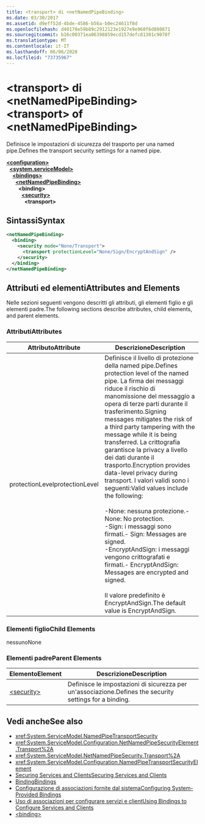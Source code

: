 ```yaml
---
title: <transport> di <netNamedPipeBinding>
ms.date: 03/30/2017
ms.assetid: d9eff52d-4bde-4586-b56a-b0ec24611f8d
ms.openlocfilehash: d40178e59b89c2912123e1927e9e960f6d880871
ms.sourcegitcommit: b16c00371ea06398859ecd157defc81301c9070f
ms.translationtype: MT
ms.contentlocale: it-IT
ms.lasthandoff: 06/06/2020
ms.locfileid: "73735967"
---
```

# <a name="transport-of-netnamedpipebinding"></a><span data-ttu-id="6742b-102">\<transport> di \<netNamedPipeBinding></span><span class="sxs-lookup"><span data-stu-id="6742b-102">\<transport> of \<netNamedPipeBinding></span></span>
<span data-ttu-id="6742b-103">Definisce le impostazioni di sicurezza del trasporto per una named pipe.</span><span class="sxs-lookup"><span data-stu-id="6742b-103">Defines the transport security settings for a named pipe.</span></span>  
  
[**\<configuration>**](../configuration-element.md)\
&nbsp;&nbsp;[**\<system.serviceModel>**](system-servicemodel.md)\
&nbsp;&nbsp;&nbsp;&nbsp;[**\<bindings>**](bindings.md)\
&nbsp;&nbsp;&nbsp;&nbsp;&nbsp;&nbsp;[**\<netNamedPipeBinding>**](netnamedpipebinding.md)\
&nbsp;&nbsp;&nbsp;&nbsp;&nbsp;&nbsp;&nbsp;&nbsp;**\<binding>**\
&nbsp;&nbsp;&nbsp;&nbsp;&nbsp;&nbsp;&nbsp;&nbsp;&nbsp;&nbsp;[**\<security>**](security-of-netnamedpipebinding.md)\
&nbsp;&nbsp;&nbsp;&nbsp;&nbsp;&nbsp;&nbsp;&nbsp;&nbsp;&nbsp;&nbsp;&nbsp;**\<transport>**  
  
## <a name="syntax"></a><span data-ttu-id="6742b-104">Sintassi</span><span class="sxs-lookup"><span data-stu-id="6742b-104">Syntax</span></span>  
  
```xml  
<netNamedPipeBinding>
  <binding>
    <security mode="None/Transport">
      <transport protectionLevel="None/Sign/EncryptAndSign" />
    </security>
  </binding>
</netNamedPipeBinding>
```  
  
## <a name="attributes-and-elements"></a><span data-ttu-id="6742b-105">Attributi ed elementi</span><span class="sxs-lookup"><span data-stu-id="6742b-105">Attributes and Elements</span></span>  
 <span data-ttu-id="6742b-106">Nelle sezioni seguenti vengono descritti gli attributi, gli elementi figlio e gli elementi padre.</span><span class="sxs-lookup"><span data-stu-id="6742b-106">The following sections describe attributes, child elements, and parent elements.</span></span>  
  
### <a name="attributes"></a><span data-ttu-id="6742b-107">Attributi</span><span class="sxs-lookup"><span data-stu-id="6742b-107">Attributes</span></span>  
  
|<span data-ttu-id="6742b-108">Attributo</span><span class="sxs-lookup"><span data-stu-id="6742b-108">Attribute</span></span>|<span data-ttu-id="6742b-109">Descrizione</span><span class="sxs-lookup"><span data-stu-id="6742b-109">Description</span></span>|  
|---------------|-----------------|  
|<span data-ttu-id="6742b-110">protectionLevel</span><span class="sxs-lookup"><span data-stu-id="6742b-110">protectionLevel</span></span>|<span data-ttu-id="6742b-111">Definisce il livello di protezione della named pipe.</span><span class="sxs-lookup"><span data-stu-id="6742b-111">Defines protection level of the named pipe.</span></span> <span data-ttu-id="6742b-112">La firma dei messaggi riduce il rischio di manomissione del messaggio a opera di terze parti durante il trasferimento.</span><span class="sxs-lookup"><span data-stu-id="6742b-112">Signing messages mitigates the risk of a third party tampering with the message while it is being transferred.</span></span> <span data-ttu-id="6742b-113">La crittografia garantisce la privacy a livello dei dati durante il trasporto.</span><span class="sxs-lookup"><span data-stu-id="6742b-113">Encryption provides data-level privacy during transport.</span></span> <span data-ttu-id="6742b-114">I valori validi sono i seguenti:</span><span class="sxs-lookup"><span data-stu-id="6742b-114">Valid values include the following:</span></span><br /><br /> <span data-ttu-id="6742b-115">-None: nessuna protezione.</span><span class="sxs-lookup"><span data-stu-id="6742b-115">-   None: No protection.</span></span><br /><span data-ttu-id="6742b-116">-Sign: i messaggi sono firmati.</span><span class="sxs-lookup"><span data-stu-id="6742b-116">-   Sign: Messages are signed.</span></span><br /><span data-ttu-id="6742b-117">-EncryptAndSign: i messaggi vengono crittografati e firmati.</span><span class="sxs-lookup"><span data-stu-id="6742b-117">-   EncryptAndSign: Messages are encrypted and signed.</span></span><br /><br /> <span data-ttu-id="6742b-118">Il valore predefinito è EncryptAndSign.</span><span class="sxs-lookup"><span data-stu-id="6742b-118">The default value is EncryptAndSign.</span></span>|  
  
### <a name="child-elements"></a><span data-ttu-id="6742b-119">Elementi figlio</span><span class="sxs-lookup"><span data-stu-id="6742b-119">Child Elements</span></span>  
 <span data-ttu-id="6742b-120">nessuno</span><span class="sxs-lookup"><span data-stu-id="6742b-120">None</span></span>  
  
### <a name="parent-elements"></a><span data-ttu-id="6742b-121">Elementi padre</span><span class="sxs-lookup"><span data-stu-id="6742b-121">Parent Elements</span></span>  
  
|<span data-ttu-id="6742b-122">Elemento</span><span class="sxs-lookup"><span data-stu-id="6742b-122">Element</span></span>|<span data-ttu-id="6742b-123">Descrizione</span><span class="sxs-lookup"><span data-stu-id="6742b-123">Description</span></span>|  
|-------------|-----------------|  
|[\<security>](security-of-netnamedpipebinding.md)|<span data-ttu-id="6742b-124">Definisce le impostazioni di sicurezza per un'associazione.</span><span class="sxs-lookup"><span data-stu-id="6742b-124">Defines the security settings for a binding.</span></span>|  
  
## <a name="see-also"></a><span data-ttu-id="6742b-125">Vedi anche</span><span class="sxs-lookup"><span data-stu-id="6742b-125">See also</span></span>

- <xref:System.ServiceModel.NamedPipeTransportSecurity>
- <xref:System.ServiceModel.Configuration.NetNamedPipeSecurityElement.Transport%2A>
- <xref:System.ServiceModel.NetNamedPipeSecurity.Transport%2A>
- <xref:System.ServiceModel.Configuration.NamedPipeTransportSecurityElement>
- [<span data-ttu-id="6742b-126">Securing Services and Clients</span><span class="sxs-lookup"><span data-stu-id="6742b-126">Securing Services and Clients</span></span>](../../../wcf/feature-details/securing-services-and-clients.md)
- [<span data-ttu-id="6742b-127">Binding</span><span class="sxs-lookup"><span data-stu-id="6742b-127">Bindings</span></span>](../../../wcf/bindings.md)
- [<span data-ttu-id="6742b-128">Configurazione di associazioni fornite dal sistema</span><span class="sxs-lookup"><span data-stu-id="6742b-128">Configuring System-Provided Bindings</span></span>](../../../wcf/feature-details/configuring-system-provided-bindings.md)
- [<span data-ttu-id="6742b-129">Uso di associazioni per configurare servizi e client</span><span class="sxs-lookup"><span data-stu-id="6742b-129">Using Bindings to Configure Services and Clients</span></span>](../../../wcf/using-bindings-to-configure-services-and-clients.md)
- [\<binding>](bindings.md)
